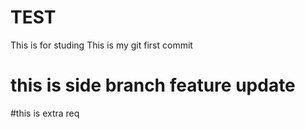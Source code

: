 # TEST

This is for studing
This is my git first commit

# this is side branch feature update

#this is extra req
